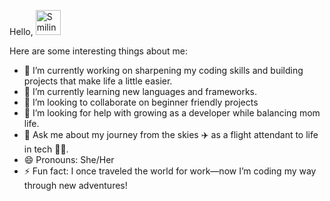 Hello, 
<picture>
  <source media="(prefers-color-scheme: dark)" srcset="https://github.githubassets.com/images/icons/emoji/unicode/1f604.png?v8">
  <source media="(prefers-color-scheme: light)" srcset="https://github.githubassets.com/images/icons/emoji/unicode/1f603.png?v8">
  <img alt="Smiling emoji" src="https://github.githubassets.com/images/icons/emoji/unicode/1f604.png?v8" width="40">
</picture>




Here are some interesting things about me:

- 🔭 I’m currently working on sharpening my coding skills and building projects that make life a little easier.
- 🌱 I’m currently learning new languages and frameworks.
- 👯 I’m looking to collaborate on beginner friendly projects
- 🤔 I’m looking for help with growing as a developer while balancing mom life.
- 💬 Ask me about my journey from the skies ✈️ as a flight attendant to life in tech 👩‍💻.
- 😄 Pronouns: She/Her
- ⚡ Fun fact: I once traveled the world for work—now I’m coding my way through new adventures!


